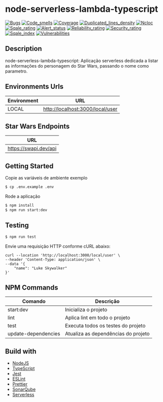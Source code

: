 # node-serverless-lambda-typescript

[![Bugs](https://sonarcloud.io/api/project_badges/measure?project=handrespatrick_node-serverless-lambda-typescript&metric=bugs&token=223c3cc05872a4dbd7e170f7426414a437cf7834)](https://sonarcloud.io/summary/new_code?id=handrespatrick_node-serverless-lambda-typescript) [![Code_smells](https://sonarcloud.io/api/project_badges/measure?project=handrespatrick_node-serverless-lambda-typescript&metric=code_smells&token=223c3cc05872a4dbd7e170f7426414a437cf7834)](https://sonarcloud.io/summary/new_code?id=handrespatrick_node-serverless-lambda-typescript) [![Coverage](https://sonarcloud.io/api/project_badges/measure?project=handrespatrick_node-serverless-lambda-typescript&metric=coverage&token=223c3cc05872a4dbd7e170f7426414a437cf7834)](https://sonarcloud.io/summary/new_code?id=handrespatrick_node-serverless-lambda-typescript) [![Duplicated_lines_density](https://sonarcloud.io/api/project_badges/measure?project=handrespatrick_node-serverless-lambda-typescript&metric=duplicated_lines_density&token=223c3cc05872a4dbd7e170f7426414a437cf7834)](https://sonarcloud.io/summary/new_code?id=handrespatrick_node-serverless-lambda-typescript) [![Ncloc](https://sonarcloud.io/api/project_badges/measure?project=handrespatrick_node-serverless-lambda-typescript&metric=ncloc&token=223c3cc05872a4dbd7e170f7426414a437cf7834)](https://sonarcloud.io/summary/new_code?id=handrespatrick_node-serverless-lambda-typescript) [![Sqale_rating](https://sonarcloud.io/api/project_badges/measure?project=handrespatrick_node-serverless-lambda-typescript&metric=sqale_rating&token=223c3cc05872a4dbd7e170f7426414a437cf7834)](https://sonarcloud.io/summary/new_code?id=handrespatrick_node-serverless-lambda-typescript) [![Alert_status](https://sonarcloud.io/api/project_badges/measure?project=handrespatrick_node-serverless-lambda-typescript&metric=alert_status&token=223c3cc05872a4dbd7e170f7426414a437cf7834)](https://sonarcloud.io/summary/new_code?id=handrespatrick_node-serverless-lambda-typescript) [![Reliability_rating](https://sonarcloud.io/api/project_badges/measure?project=handrespatrick_node-serverless-lambda-typescript&metric=reliability_rating&token=223c3cc05872a4dbd7e170f7426414a437cf7834)](https://sonarcloud.io/summary/new_code?id=handrespatrick_node-serverless-lambda-typescript) [![Security_rating](https://sonarcloud.io/api/project_badges/measure?project=handrespatrick_node-serverless-lambda-typescript&metric=security_rating&token=223c3cc05872a4dbd7e170f7426414a437cf7834)](https://sonarcloud.io/summary/new_code?id=handrespatrick_node-serverless-lambda-typescript) [![Sqale_index](https://sonarcloud.io/api/project_badges/measure?project=handrespatrick_node-serverless-lambda-typescript&metric=sqale_index&token=223c3cc05872a4dbd7e170f7426414a437cf7834)](https://sonarcloud.io/summary/new_code?id=handrespatrick_node-serverless-lambda-typescript) [![Vulnerabilities](https://sonarcloud.io/api/project_badges/measure?project=handrespatrick_node-serverless-lambda-typescript&metric=vulnerabilities&token=223c3cc05872a4dbd7e170f7426414a437cf7834)](https://sonarcloud.io/summary/new_code?id=handrespatrick_node-serverless-lambda-typescript)

## Description

node-serverless-lambda-typescript: Aplicação serverless dedicada a listar as informações do personagem do Star Wars, passando o nome como parametro.

## Environments Urls

| Environment | URL                                |
| ----------- | ---------------------------------- |
| LOCAL       | <http://localhost:3000/local/user> |

## Star Wars Endpoints

| URL                     |
| ----------------------- |
| <https://swapi.dev/api> |

## Getting Started

Copie as variáveis de ambiente exemplo

```sh
$ cp .env.example .env
```

Rode a aplicação

```sh
$ npm install
$ npm run start:dev
```

## Testing

```sh
$ npm run test
```

Envie uma requisição HTTP conforme cURL abaixo:

```
curl --location 'http://localhost:3000/local/user' \
--header 'Content-Type: application/json' \
--data '{
    "name": "Luke Skywalker"
}'
```

## NPM Commands

| Comando             | Descrição                           |
| ------------------- | ----------------------------------- |
| start:dev           | Inicializa o projeto                |
| lint                | Aplica lint em todo o projeto       |
| test                | Executa todos os testes do projeto  |
| update-dependencies | Atualiza as dependências do projeto |

## Build with

- [NodeJS](https://nodejs.org/en/)
- [TypeScript](https://www.typescriptlang.org/)
- [Jest](https://jestjs.io/)
- [ESLint](https://eslint.org/)
- [Prettier](https://prettier.io/)
- [SonarQube](https://www.sonarqube.org/)
- [Serverless](https://www.serverless.com/)
